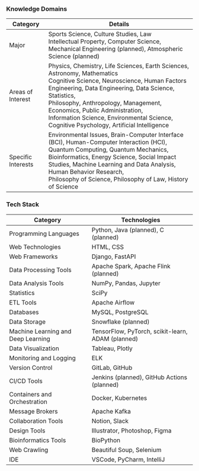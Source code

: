 

### Knowledge Domains

| **Category**        | **Details**                                      |
|---------------------|--------------------------------------------------|
| Major                | Sports Science, Culture Studies, Law <br> Intellectual Property, Computer Science, <br> Mechanical Engineering (planned), Atmospheric Science (planned)  |
| Areas of Interest    | Physics, Chemistry, Life Sciences, Earth Sciences, Astronomy, Mathematics <br> Cognitive Science, Neuroscience, Human Factors Engineering, Data Engineering, Data Science, Statistics, <br> Philosophy, Anthropology, Management, Economics, Public Administration, <br> Information Science, Environmental Science, Cognitive Psychology, Artificial Intelligence   |
| Specific Interests   | Environmental Issues, Brain-Computer Interface (BCI), Human-Computer Interaction (HCI), Quantum Computing, Quantum Mechanics, <br> Bioinformatics, Energy Science, Social Impact Studies, Machine Learning and Data Analysis, Human Behavior Research, <br> Philosophy of Science, Philosophy of Law, History of Science |



### Tech Stack

| **Category**                     | **Technologies**                                  |
|----------------------------------|--------------------------------------------------|
| Programming Languages             | Python, Java (planned), C (planned)             |
| Web Technologies                  | HTML, CSS                                        |
| Web Frameworks                   | Django, FastAPI                                  |
| Data Processing Tools             | Apache Spark, Apache Flink (planned)            |
| Data Analysis Tools               | NumPy, Pandas, Jupyter                           |
| Statistics                        | SciPy                                            |
| ETL Tools                        | Apache Airflow                                   |
| Databases                         | MySQL, PostgreSQL                                |
| Data Storage                      | Snowflake (planned)                              |
| Machine Learning and Deep Learning | TensorFlow, PyTorch, scikit-learn, ADAM (planned) |
| Data Visualization                | Tableau, Plotly                                  |
| Monitoring and Logging            | ELK                                              |
| Version Control                   | GitLab, GitHub                                   |
| CI/CD Tools                      | Jenkins (planned), GitHub Actions (planned)     |
| Containers and Orchestration      | Docker, Kubernetes                                |
| Message Brokers                   | Apache Kafka                                     |
| Collaboration Tools              | Notion, Slack                                    |
| Design Tools                     | Illustrator, Photoshop, Figma                    |
| Bioinformatics Tools             | BioPython                                       |
| Web Crawling                     | Beautiful Soup, Selenium                         |
| IDE                              | VSCode, PyCharm, IntelliJ                        |
